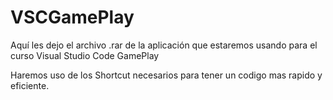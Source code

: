 # VSCGamePlay
Aquí les dejo el archivo .rar de la aplicación que estaremos usando para el curso Visual Studio Code GamePlay

Haremos uso de los Shortcut necesarios para tener un codigo mas rapido y eficiente.

